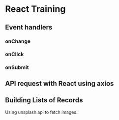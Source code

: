 # React Training
## Event handlers
### onChange
### onClick
### onSubmit

## API request with React using axios
## Building Lists of Records
Using unsplash api to fetch images.
